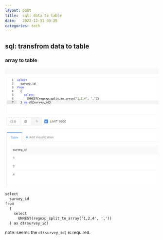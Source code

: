 ```yaml
---
layout: post
title:  sql: data to table 
date:   2022-12-31 03:25 
categories: tech 
---
```


## sql: transfrom data to table 

### array to table

![](/assets/img/sql_data_to_table.png)

```
select
  survey_id
from
  (
    select
      UNNEST(regexp_split_to_array('1,2,4', ','))
  ) as dt(survey_id)
```

note: seems the `dt(survey_id)` is required.

